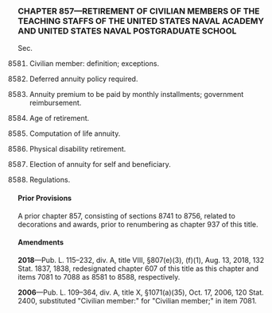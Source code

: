 ### **CHAPTER 857—RETIREMENT OF CIVILIAN MEMBERS OF THE TEACHING STAFFS OF THE UNITED STATES NAVAL ACADEMY AND UNITED STATES NAVAL POSTGRADUATE SCHOOL** ###

Sec.

8581. Civilian member: definition; exceptions.

8582. Deferred annuity policy required.

8583. Annuity premium to be paid by monthly installments; government reimbursement.

8584. Age of retirement.

8585. Computation of life annuity.

8586. Physical disability retirement.

8587. Election of annuity for self and beneficiary.

8588. Regulations.

#### Prior Provisions ####

A prior chapter 857, consisting of sections 8741 to 8756, related to decorations and awards, prior to renumbering as chapter 937 of this title.

#### Amendments ####

**2018**—Pub. L. 115–232, div. A, title VIII, §807(e)(3), (f)(1), Aug. 13, 2018, 132 Stat. 1837, 1838, redesignated chapter 607 of this title as this chapter and items 7081 to 7088 as 8581 to 8588, respectively.

**2006**—Pub. L. 109–364, div. A, title X, §1071(a)(35), Oct. 17, 2006, 120 Stat. 2400, substituted "Civilian member:" for "Civilian member;" in item 7081.